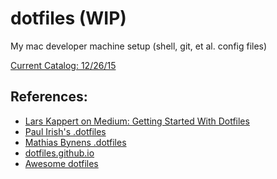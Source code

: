 # dotfiles (WIP)
My mac developer machine setup (shell, git, et al. config files)

[Current Catalog: 12/26/15](catalog.122615.md)

## References:
- [Lars Kappert on Medium: Getting Started With Dotfiles
](https://medium.com/@webprolific/getting-started-with-dotfiles-43c3602fd789#.38k45novb)
- [Paul Irish's .dotfiles](https://github.com/paulirish/dotfiles)
- [Mathias Bynens .dotfiles](https://github.com/mathiasbynens/dotfiles)
- [dotfiles.github.io](http://dotfiles.github.io/)
- [Awesome dotfiles](https://github.com/webpro/awesome-dotfiles)